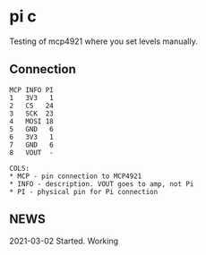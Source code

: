 # pi c

Testing of mcp4921 where you set levels manually.


## Connection

```
MCP INFO PI
1   3V3   1
2   CS   24
3   SCK  23
4   MOSI 18
5   GND   6
6   3V3   1
7   GND   6
8   VOUT  -

COLS:
* MCP - pin connection to MCP4921
* INFO - description. VOUT goes to amp, not Pi
* PI - physical pin for Pi connection
```

## NEWS

2021-03-02 Started.  Working
